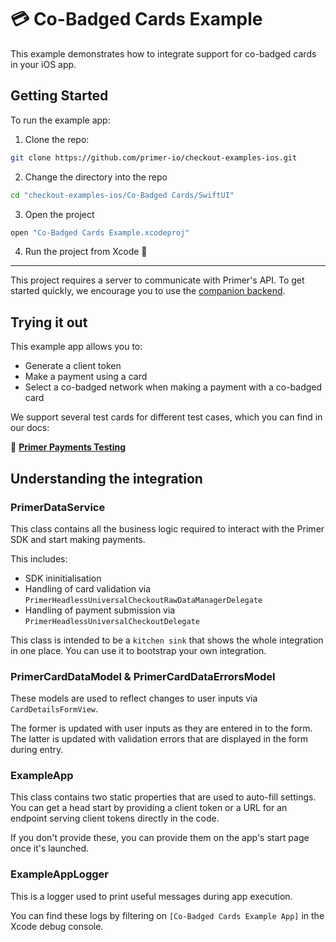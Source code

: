 # 💳 Co-Badged Cards Example

This example demonstrates how to integrate support for co-badged cards in your iOS app.

## Getting Started

To run the example app:

1. Clone the repo:

```sh
git clone https://github.com/primer-io/checkout-examples-ios.git
```

2. Change the directory into the repo

```sh
cd "checkout-examples-ios/Co-Badged Cards/SwiftUI"
```

3. Open the project

```sh
open "Co-Badged Cards Example.xcodeproj"
```

4. Run the project from Xcode 🚀

----

This project requires a server to communicate with Primer's API. To get started quickly, we encourage you to use the [companion backend](https://github.com/primer-io/example-backend).

## Trying it out

This example app allows you to:

- Generate a client token
- Make a payment using a card
- Select a co-badged network when making a payment with a co-badged card

We support several test cards for different test cases, which you can find in our docs:

📄 **[Primer Payments Testing](https://primer.io/docs/payments/testing)**

## Understanding the integration

### PrimerDataService

This class contains all the business logic required to interact with the Primer SDK and start making payments.

This includes:
* SDK ininitialisation
* Handling of card validation via `PrimerHeadlessUniversalCheckoutRawDataManagerDelegate`
* Handling of payment submission via `PrimerHeadlessUniversalCheckoutDelegate`

This class is intended to be a `kitchen sink` that shows the whole integration in one place. You can use it to bootstrap your own integration.

### PrimerCardDataModel & PrimerCardDataErrorsModel

These models are used to reflect changes to user inputs via `CardDetailsFormView`.

The former is updated with user inputs as they are entered in to the form. 
The latter is updated with validation errors that are displayed in the form during entry.

### ExampleApp

This class contains two static properties that are used to auto-fill settings. You can get a head start by providing a client token or a URL for an endpoint serving client tokens directly in the code.

If you don't provide these, you can provide them on the app's start page once it's launched.

### ExampleAppLogger

This is a logger used to print useful messages during app execution.

You can find these logs by filtering on `[Co-Badged Cards Example App]` in the Xcode debug console.
